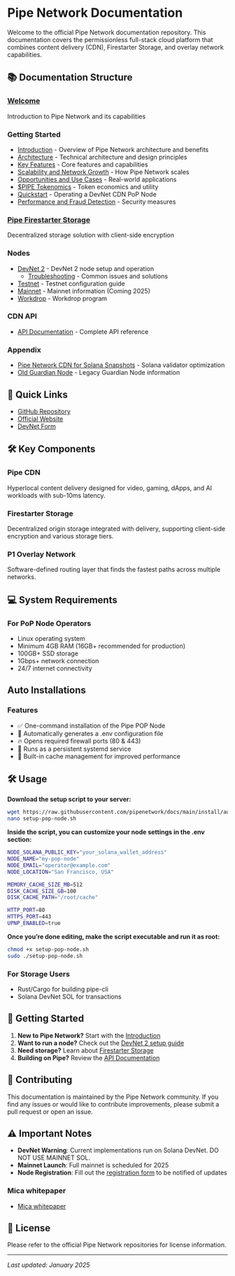 # Pipe Network Documentation

Welcome to the official Pipe Network documentation repository. This documentation covers the permissionless full-stack cloud platform that combines content delivery (CDN), Firestarter Storage, and overlay network capabilities.

## 📚 Documentation Structure

### [Welcome](docs/index.md)
Introduction to Pipe Network and its capabilities

### Getting Started
- [Introduction](docs/getting-started/introduction.md) - Overview of Pipe Network architecture and benefits
- [Architecture](docs/getting-started/architecture.md) - Technical architecture and design principles
- [Key Features](docs/getting-started/key-features.md) - Core features and capabilities
- [Scalability and Network Growth](docs/getting-started/scalability-and-network-growth.md) - How Pipe Network scales
- [Opportunities and Use Cases](docs/getting-started/opportunities-and-use-cases.md) - Real-world applications
- [$PIPE Tokenomics](docs/Tokenomics.md) - Token economics and utility
- [Quickstart](docs/getting-started/quickstart.md) - Operating a DevNet CDN PoP Node
- [Performance and Fraud Detection](docs/getting-started/performance-and-fraud-detection.md) - Security measures

### [Pipe Firestarter Storage](docs/pipe-firestarter-storage.md)
Decentralized storage solution with client-side encryption

### Nodes
- [DevNet 2](docs/nodes/devnet-2.md) - DevNet 2 node setup and operation
  - [Troubleshooting](docs/nodes/devnet-2/troubleshooting.md) - Common issues and solutions
- [Testnet](docs/nodes/testnet.md) - Testnet configuration guide
- [Mainnet](docs/nodes/mainnet.md) - Mainnet information (Coming 2025)
- [Workdrop](docs/Workdrop.md) - Workdrop program

### CDN API
- [API Documentation](docs/cdn-api/api-documentation.md) - Complete API reference

### Appendix
- [Pipe Network CDN for Solana Snapshots](docs/appendix/solana-snapshots.md) - Solana validator optimization
- [Old Guardian Node](docs/appendix/old-guardian-node.md) - Legacy Guardian Node information

## 🚀 Quick Links

- [GitHub Repository](https://github.com/PipeNetwork/pipe)
- [Official Website](https://pipe.network)
- [DevNet Form](https://docs.google.com/forms/d/e/1FAIpQLScbxN1qlstpbyU55K5I1UPufzfwshcv7uRJG6aLZQDk52ma0w/viewform)

## 🛠️ Key Components

### Pipe CDN
Hyperlocal content delivery designed for video, gaming, dApps, and AI workloads with sub-10ms latency.

### Firestarter Storage
Decentralized origin storage integrated with delivery, supporting client-side encryption and various storage tiers.

### P1 Overlay Network
Software-defined routing layer that finds the fastest paths across multiple networks.

## 💻 System Requirements

### For PoP Node Operators
- Linux operating system
- Minimum 4GB RAM (16GB+ recommended for production)
- 100GB+ SSD storage
- 1Gbps+ network connection
- 24/7 internet connectivity

## Auto Installations

### Features
- ✅ One-command installation of the Pipe POP Node
- 🔧 Automatically generates a .env configuration file
- 🔥 Opens required firewall ports (80 & 443)
- 🧱 Runs as a persistent systemd service
- 💾 Built-in cache management for improved performance

## 🛠️ Usage

**Download the setup script to your server:**
```bash
wget https://raw.githubusercontent.com/pipenetwork/docs/main/install/auto.sh
nano setup-pop-node.sh
```
**Inside the script, you can customize your node settings in the .env section:**
```bash
NODE_SOLANA_PUBLIC_KEY="your_solana_wallet_address"
NODE_NAME="my-pop-node"
NODE_EMAIL="operator@example.com"
NODE_LOCATION="San Francisco, USA"

MEMORY_CACHE_SIZE_MB=512
DISK_CACHE_SIZE_GB=100
DISK_CACHE_PATH="/root/cache"

HTTP_PORT=80
HTTPS_PORT=443
UPNP_ENABLED=true
```
**Once you’re done editing, make the script executable and run it as root:** 
```bash
chmod +x setup-pop-node.sh
sudo ./setup-pop-node.sh
```



### For Storage Users
- Rust/Cargo for building pipe-cli
- Solana DevNet SOL for transactions

## 📖 Getting Started

1. **New to Pipe Network?** Start with the [Introduction](docs/getting-started/introduction.md)
2. **Want to run a node?** Check out the [DevNet 2 setup guide](docs/nodes/devnet-2.md)
3. **Need storage?** Learn about [Firestarter Storage](docs/pipe-firestarter-storage.md)
4. **Building on Pipe?** Review the [API Documentation](docs/cdn-api/api-documentation.md)

## 🤝 Contributing

This documentation is maintained by the Pipe Network community. If you find any issues or would like to contribute improvements, please submit a pull request or open an issue.

## ⚠️ Important Notes

- **DevNet Warning**: Current implementations run on Solana DevNet. DO NOT USE MAINNET SOL.
- **Mainnet Launch**: Full mainnet is scheduled for 2025
- **Node Registration**: Fill out the [registration form](https://docs.google.com/forms/d/e/1FAIpQLScbxN1qlstpbyU55K5I1UPufzfwshcv7uRJG6aLZQDk52ma0w/viewform) to be notified of updates

### Mica whitepaper
- [Mica whitepaper](docs/mica.pdf)

## 📝 License

Please refer to the official Pipe Network repositories for license information.

---

*Last updated: January 2025*
